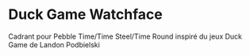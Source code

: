 # Duck Game Watchface
Cadrant pour Pebble Time/Time Steel/Time Round inspiré du jeux Duck Game de Landon Podbielski
